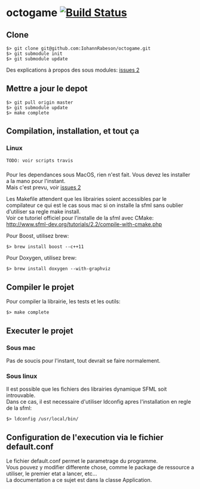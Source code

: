 # octogame [![Build Status](https://magnum.travis-ci.com/IohannRabeson/octogame.svg?token=oSgYDG8ZHmxB1gxGNZxP&branch=master)](https://magnum.travis-ci.com/IohannRabeson/octogame)

## Clone

    $> git clone git@github.com:IohannRabeson/octogame.git
    $> git submodule init
    $> git submodule update

Des explications à propos des sous modules: [issues 2](http://git-scm.com/book/fr/v1/Utilitaires-Git-Sous-modules)

## Mettre a jour le depot

	$> git pull origin master
	$> git submodule update
	$> make complete

## Compilation, installation, et tout ça

### Linux
	TODO: voir scripts travis
###

Pour les dependances sous MacOS, rien n'est fait. Vous devez les installer a la mano
pour l'instant.  
Mais c'est prevu, voir [issues 2](https://github.com/IohannRabeson/octogame/issues/2)

Les Makefile attendent que les librairies soient accessibles par le compilateur
ce qui est le cas sous mac si on installe la sfml sans oublier
d'utiliser sa regle make install.  
Voir ce tutoriel officiel pour l'installe de la sfml avec CMake:
http://www.sfml-dev.org/tutorials/2.2/compile-with-cmake.php

Pour Boost, utilisez brew:

    $> brew install boost --c++11
    
Pour Doxygen, utilisez brew:

    $> brew install doxygen --with-graphviz

## Compiler le projet

Pour compiler la librairie, les tests et les outils:

	$> make complete

## Executer le projet

### Sous mac

Pas de soucis pour l'instant, tout devrait se faire normalement.

### Sous linux

Il est possible que les fichiers des librairies dynamique SFML soit introuvable.  
Dans ce cas, il est necessaire d'utiliser ldconfig apres l'installation en regle de la sfml:

	$> ldconfig /usr/local/bin/

## Configuration de l'execution via le fichier default.conf

Le fichier default.conf permet le parametrage du programme.  
Vous pouvez y modifier differente chose, comme le package de ressource a utiliser, le premier
etat a lancer, etc...  
La documentation a ce sujet est dans la classe Application.  
